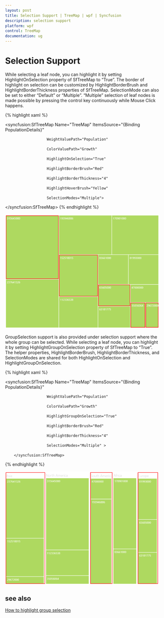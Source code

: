 ```yaml
---
layout: post
title: Selection Support | TreeMap | wpf | Syncfusion
description: selection support
platform: wpf
control: TreeMap
documentation: ug
---
```


# Selection Support

While selecting a leaf node, you can highlight it by setting HighlightOnSelection property of SfTreeMap to “True”. The border of highlight on selection can be customized by HighlightBorderBrush and HighlightBorderThickness properties of SfTreeMap. SelectionMode can also be set to either “Default” or “Multiple”. “Multiple” selection of leaf nodes is made possible by pressing the control key continuously while Mouse Click happens.


{% highlight xaml %}

<syncfusion:SfTreeMap Name="TreeMap" ItemsSource="{Binding PopulationDetails}" 

                       WeightValuePath="Population"                              

                       ColorValuePath="Growth"

                       HighlightOnSelection="True"

                       HighlightBorderBrush="Red"

                       HighlightBorderThickness="4"

                       HighlightHoverBrush="Yellow"

                       SelectionModes="Multiple">

</syncfusion:SfTreeMap>
{% endhighlight %}




![](Selection-Support_images/Selection-Support_img1.png)



GroupSelection support is also provided under selection support where the whole group can be selected. While selecting a leaf node, you can highlight it by setting HighlightGroupOnSelection property of SfTreeMap to “True”. The helper properties, HighlightBorderBrush, HighlightBorderThickness, and SelectionModes are shared for both HighlightOnSelection and HighlightGroupOnSelection.


{% highlight xaml %}



<syncfusion:SfTreeMap Name="TreeMap" ItemsSource="{Binding PopulationDetails}" 

                       WeightValuePath="Population"                              

                       ColorValuePath="Growth"

                       HighlightGroupOnSelection="True"

                       HighlightBorderBrush="Red"

                       HighlightBorderThickness="4"

                       SelectionModes="Multiple" >

        </syncfusion:SfTreeMap>
{% endhighlight %}


![](Selection-Support_images/Selection-Support_img2.png)

## see also

[How to highlight group selection](https://www.syncfusion.com/kb/7654/how-to-highlight-group-selection) 